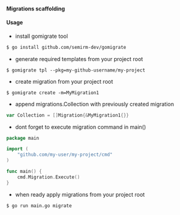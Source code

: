 #### Migrations scaffolding

#### Usage

* install gomigrate tool
```sh
$ go install github.com/semirm-dev/gomigrate
```

* generate required templates from your project root
```
$ gomigrate tpl --pkg=my-github-username/my-project
```

* create migration from your project root
```
$ gomigrate create -m=MyMigration1
```

* append migrations.Collection with previously created migration
```go
var Collection = []Migration{&MyMigration1{}}
```

* dont forget to execute migration command in main()
```go
package main

import (
	"github.com/my-user/my-project/cmd"
)

func main() {
    cmd.Migration.Execute()
}
```

* when ready apply migrations from your project root
```sh
$ go run main.go migrate
```
